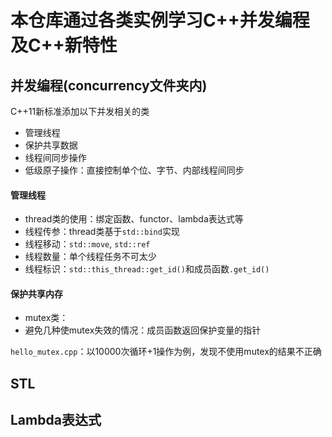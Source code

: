 本仓库通过各类实例学习**C++并发编程**及**C++新特性**
===

并发编程(concurrency文件夹内)
---
C++11新标准添加以下并发相关的类
- 管理线程
- 保护共享数据
- 线程间同步操作
- 低级原子操作：直接控制单个位、字节、内部线程间同步

#### 管理线程
- thread类的使用：绑定函数、functor、lambda表达式等
- 线程传参：thread类基于`std::bind`实现
- 线程移动：`std::move`, `std::ref`
- 线程数量：单个线程任务不可太少
- 线程标识：`std::this_thread::get_id()`和成员函数`.get_id()`

#### 保护共享内存
- mutex类：
- 避免几种使mutex失效的情况：成员函数返回保护变量的指针

`hello_mutex.cpp`：以10000次循环+1操作为例，发现不使用mutex的结果不正确





STL
---

Lambda表达式
---

